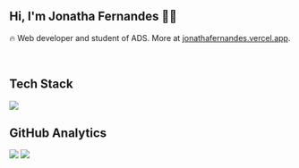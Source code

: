 ## Hi, I'm Jonatha Fernandes 👋🏽
🔥 Web developer and student of ADS. More at [jonathafernandes.vercel.app](https://jonatha-fernandes.vercel.app/).

<br>

## Tech Stack
<img src="https://skillicons.dev/icons?i=html,css,markdown,git,github,javascript,bootstrap,react,typescript,nodejs" />

<br>

## GitHub Analytics
<p align="left">
   <img src="http://github-profile-summary-cards.vercel.app/api/cards/stats?username=jonathafernandes&theme=aura" />
   <img src="http://github-profile-summary-cards.vercel.app/api/cards/most-commit-language?username=jonathafernandes&theme=aura" />
</p>
